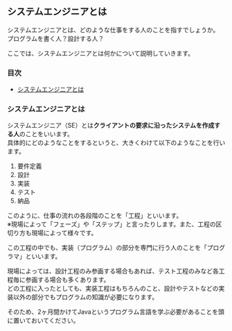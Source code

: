 ## システムエンジニアとは
システムエンジニアとは、どのような仕事をする人のことを指すでしょうか。  
プログラムを書く人？設計する人？  

ここでは、システムエンジニアとは何かについて説明していきます。

### 目次
* [システムエンジニアとは](#sec1)


### <a name="sec1"></a>システムエンジニアとは
システムエンジニア（SE）とは**クライアントの要求に沿ったシステムを作成する人**のことをいいます。  
具体的にどのようなことをするというと、大きくわけて以下のようなことを行います。

1. 要件定義
2. 設計
3. 実装
4. テスト
5. 納品

このように、仕事の流れの各段階のことを「工程」といいます。  
※現場によって「フェーズ」や「ステップ」と言ったりします。また、工程の区切り方も現場によって様々です。

この工程の中でも、実装（プログラム）の部分を専門に行う人のことを「プログラマ」といいます。


現場によっては、設計工程のみ参画する場合もあれば、テスト工程のみなど各工程毎に参画する場合も多くあります。  
どの工程に入ったとしても、実装工程はもちろんのこと、設計やテストなどの実装以外の部分でもプログラムの知識が必要になります。  

そのため、2ヶ月間かけてJavaというプログラム言語を学ぶ必要があることを頭に置いておいてください。
